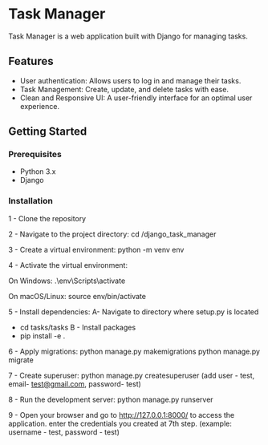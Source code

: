 # Task Manager

Task Manager is a web application built with Django for managing tasks.

## Features

- User authentication: Allows users to log in and manage their tasks.
- Task Management: Create, update, and delete tasks with ease.
- Clean and Responsive UI: A user-friendly interface for an optimal user experience.

## Getting Started

### Prerequisites

- Python 3.x
- Django

### Installation

1 - Clone the repository

2 - Navigate to the project directory:
cd /django_task_manager

3 - Create a virtual environment:
python -m venv env

4 - Activate the virtual environment:

On Windows:
.\env\Scripts\activate

On macOS/Linux:
source env/bin/activate


5 - Install dependencies:
A- Navigate to directory where setup.py is located
- cd tasks/tasks
B - Install packages
- pip install -e .

6 - Apply migrations:
python manage.py makemigrations
python manage.py migrate


7 - Create superuser:
python manage.py createsuperuser
(add user - test, email- test@gmail.com, password- test)

8 - Run the development server:
python manage.py runserver

9 - Open your browser and go to http://127.0.0.1:8000/ to access the application.
enter the credentials you created at 7th step.
(example: username - test, password - test)
